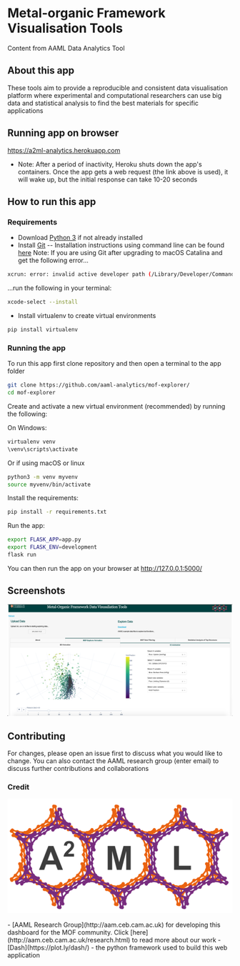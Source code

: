 # Metal-organic Framework Visualisation Tools
Content from AAML Data Analytics Tool

## About this app
These tools aim to provide a reproducible and consistent data visualisation platform where experimental and computational researchers can use big data and statistical analysis to find the best materials for specific applications

## Running app on browser
https://a2ml-analytics.herokuapp.com
- Note: After a period of inactivity, Heroku shuts down the app's containers. Once the app gets a web request (the link above is used), it will wake up, but the initial response can take 10-20 seconds

## How to run this app

### Requirements
- Download [Python 3](https://www.python.org) if not already installed 
- Install [Git](https://git-scm.com/downloads) 
-- Installation instructions using command line can be found [here](https://git-scm.com/book/en/v2/Getting-Started-Installing-Git) 
Note: If you are using Git after upgrading to macOS Catalina and get the following error...
```bash
xcrun: error: invalid active developer path (/Library/Developer/CommandLineTools), missing xcrun at: /Library/Developer/CommandLineTools/usr/bin/xcrun
```
...run the following in your terminal:
```bash
xcode-select --install
```
- Install virtualenv to create virtual environments 
```bash
pip install virtualenv
```

### Running the app
To run this app first clone repository and then open a terminal to the app folder
```bash
git clone https://github.com/aaml-analytics/mof-explorer/
cd mof-explorer
```

Create and activate a new virtual environment (recommended) by running
the following:

On Windows:
```bash
virtualenv venv
\venv\scripts\activate
```

Or if using macOS or linux
```bash
python3 -m venv myvenv
source myvenv/bin/activate
```

Install the requirements:

```bash
pip install -r requirements.txt
```

Run the app:

```bash
export FLASK_APP=app.py
export FLASK_ENV=development
flask run
```

You can then run the app on your browser at http://127.0.0.1:5000/

## Screenshots

![mof-explorer.png](mof-explorer.png)

## Contributing
For changes, please open an issue first to discuss what you would like to change. You can also contact the AAML research group (enter email) to discuss further contributions and collaborations 

### Credit
<p> 
  <img src="https://raw.githubusercontent.com/aaml-analytics/mof-explorer/master/MkDocs/A2ML-logo-dark.png">
</p>
- [AAML Research Group](http://aam.ceb.cam.ac.uk) for developing this dashboard for the MOF community. Click [here](http://aam.ceb.cam.ac.uk/research.html) to read more about our work
- [Dash](https://plot.ly/dash/) - the python framework used to build this web application
